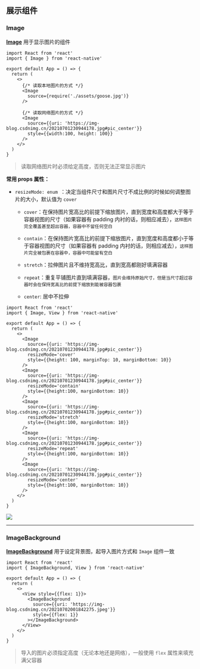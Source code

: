 ## 展示组件

### Image

[**Image**](https://www.react-native.cn/docs/image) 用于显示图片的组件

```tsx
import React from 'react'
import { Image } from 'react-native'

export default App = () => {
  return (
    <>
      {/* 读取本地图片的方式 */}
      <Image 
        source={require('./assets/goose.jpg')} 
      />

      {/* 读取网络图片的方式 */}
      <Image 
        source={{uri: 'https://img-blog.csdnimg.cn/20210701230944178.jpg#pic_center'}} 
        style={{width:100, height: 100}} 
      />
    </>
  )
}
```

> 读取网络图片时必须给定高度，否则无法正常显示图片

**常用 props 属性：**

- `resizeMode: enum `：决定当组件尺寸和图片尺寸不成比例的时候如何调整图片的大小，默认值为 `cover`

  - `cover`：在保持图片宽高比的前提下缩放图片，直到宽度和高度都大于等于容器视图的尺寸（如果容器有 padding 内衬的话，则相应减去），`这样图片完全覆盖甚至超出容器，容器中不留任何空白`

  - `contain`：在保持图片宽高比的前提下缩放图片，直到宽度和高度都小于等于容器视图的尺寸（如果容器有 padding 内衬的话，则相应减去），`这样图片完全被包裹在容器中，容器中可能留有空白`
  - `stretch`：拉伸图片且不维持宽高比，直到宽高都刚好填满容器
  - `repeat`：重复平铺图片直到填满容器，`图片会维持原始尺寸，但是当尺寸超过容器时会在保持宽高比的前提下缩放到能被容器包裹`
  - `center`: 居中不拉伸

```tsx
import React from 'react'
import { Image, View } from 'react-native'

export default App = () => {
  return (
    <>
      <Image 
        source={{uri: 'https://img-blog.csdnimg.cn/20210701230944178.jpg#pic_center'}} 
        resizeMode='cover'
        style={{height: 100, marginTop: 10, marginBottom: 10}} 
      />
      <Image 
        source={{uri: 'https://img-blog.csdnimg.cn/20210701230944178.jpg#pic_center'}} 
        resizeMode='contain'
        style={{height:100, marginBottom: 10}} 
      />
      <Image 
        source={{uri: 'https://img-blog.csdnimg.cn/20210701230944178.jpg#pic_center'}} 
        resizeMode='stretch'
        style={{height:100, marginBottom: 10}} 
      />
      <Image 
        source={{uri: 'https://img-blog.csdnimg.cn/20210701230944178.jpg#pic_center'}} 
        resizeMode='repeat'
        style={{height:100, marginBottom: 10}} 
      />
      <Image 
        source={{uri: 'https://img-blog.csdnimg.cn/20210701230944178.jpg#pic_center'}} 
        resizeMode='center'
        style={{height:100, marginBottom: 10}} 
      />
    </>
  )
}
```

![](https://img-blog.csdnimg.cn/20210701235524461.png)



-----

### ImageBackground

[**ImageBackground**](https://www.react-native.cn/docs/imagebackground) 用于设定背景图，起导入图片方式和 `Image` 组件一致

```tsx
import React from 'react'
import { ImageBackground, View } from 'react-native'

export default App = () => {
  return (
    <>
      <View style={{flex: 1}}>
        <ImageBackground 
          source={{uri: 'https://img-blog.csdnimg.cn/20210702001842275.jpeg'}}
          style={{flex: 1}}
        ></ImageBackground>
      </View>
    </>
  )
}
```

> 导入的图片必须指定高度（无论本地还是网络），一般使用 `flex` 属性来填充满父容器